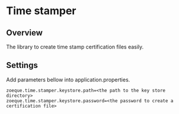 # Time stamper
## Overview
The library to create time stamp certification files easily.

## Settings
Add parameters bellow into application.properties.
```properties
zoeque.time.stamper.keystore.path=<the path to the key store directory>
zoeque.time.stamper.keystore.password=<the password to create a certification file>
```